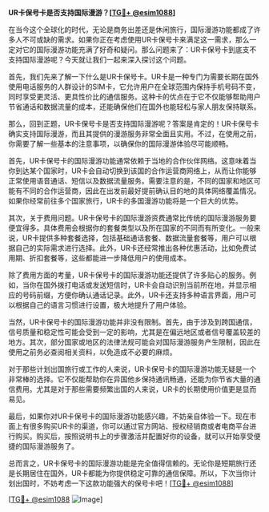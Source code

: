 **UR卡保号卡是否支持国际漫游？[[TG💪+ @esim1088](https://t.me/s/esim1088)]**

在当今这个全球化的时代，无论是商务出差还是休闲旅行，国际漫游功能都成了许多人不可或缺的需求。如果你正在考虑使用UR卡保号卡来满足这一需求，那么一定对它的国际漫游功能充满了好奇和疑问。那么问题来了：UR卡保号卡到底支不支持国际漫游呢？今天就让我们一起来深入探讨这个问题。

首先，我们先来了解一下什么是UR卡保号卡。UR卡是一种专门为需要长期在国外使用电话服务的人群设计的SIM卡，它允许用户在全球范围内保持手机号码不变，同时享受更灵活、更具性价比的通信服务。这种卡的优点在于它不仅能够帮助用户节省通话和数据流量的成本，还能确保他们在国外也能轻松与家人朋友保持联系。

那么，回到正题，UR卡保号卡是否支持国际漫游呢？答案是肯定的！UR卡保号卡确实支持国际漫游，而且其提供的漫游服务非常全面且实用。不过，在使用之前，你需要了解一些基本的注意事项，以确保你的国际漫游体验尽可能顺畅。

首先，UR卡保号卡的国际漫游功能通常依赖于当地的合作伙伴网络。这意味着当你到达某个国家时，UR卡会自动切换到该国的合作运营商网络上，从而让你能够正常使用语音通话、短信以及数据流量服务。需要注意的是，不同的国家和地区可能有不同的合作运营商，因此在出发前最好提前确认目的地的具体网络覆盖情况。如果你经常前往多个国家旅行，UR卡的多国漫游功能将是一个巨大的优势。

其次，关于费用问题。UR卡保号卡的国际漫游资费通常比传统的国际漫游服务要便宜得多。具体费用会根据你的套餐类型以及所在国家的不同而有所变化。一般来说，UR卡提供多种套餐选择，包括基础通话套餐、数据流量套餐等，用户可以根据自己的实际需求进行选择。此外，UR卡还经常推出各种优惠活动，比如免费试用期、折扣套餐等，这些都能进一步降低用户的使用成本。

除了费用方面的考量，UR卡保号卡的国际漫游功能还提供了许多贴心的服务。例如，当你在国外拨打电话或发送短信时，UR卡会自动识别当前所在地，并显示相应的号码前缀，方便你确认通话记录。此外，UR卡还支持多种语言界面，用户可以根据自己的语言习惯进行设置，极大地提升了用户体验。

当然，UR卡保号卡的国际漫游功能并非没有限制。首先，由于涉及到跨国通信，信号质量和稳定性可能会受到一定的影响，尤其是在偏远地区或者信号覆盖较差的地方。其次，部分国家或地区的法律法规可能会对国际漫游服务产生限制，因此在使用之前务必查阅相关资料，以免造成不必要的麻烦。

对于那些计划出国旅行或工作的人来说，UR卡保号卡的国际漫游功能无疑是一个非常棒的选择。它不仅能帮助你在异国他乡保持通讯畅通，还能为你节省大量的通信费用。尤其是对于那些需要频繁出国的人来说，UR卡的长期使用价值更是显而易见。

最后，如果你对UR卡保号卡的国际漫游功能感兴趣，不妨亲自体验一下。现在市面上有很多购买UR卡的渠道，你可以通过官方网站、授权经销商或者电商平台进行购买。购买后，按照说明书上的步骤激活并配置好你的设备，就可以开始享受便捷的国际漫游服务了。

总而言之，UR卡保号卡的国际漫游功能是完全值得信赖的。无论你是短期旅行还是长期居住在国外，UR卡都能为你提供稳定可靠的通信保障。所以，下次当你计划出国时，不妨考虑一下这款功能强大的保号卡吧！[[TG💪+ @esim1088](https://t.me/s/esim1088)]

[[TG💪+ @esim1088](https://t.me/s/esim1088) ![Image](https://i.postimg.cc/4NQfJmqS/Snipaste-2025-05-13-00-14-12.png)]